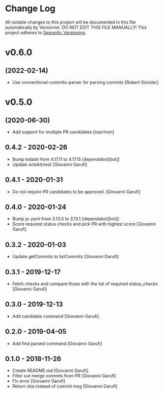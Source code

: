 # Change Log

All notable changes to this project will be documented in this file
automatically by Versionist. DO NOT EDIT THIS FILE MANUALLY!
This project adheres to [Semantic Versioning](http://semver.org/).

# v0.6.0
## (2022-02-14)

* Use conventional-commits-parser for parsing commits [Robert Günzler]

# v0.5.0
## (2020-06-30)

* Add support for multiple PR candidates [nazrhom]

## 0.4.2 - 2020-02-26

* Bump lodash from 4.17.11 to 4.17.15 [dependabot[bot]]
* Update octokit/rest [Giovanni Garufi]

## 0.4.1 - 2020-01-31

* Do not require PR candidates to be approved. [Giovanni Garufi]

## 0.4.0 - 2020-01-24

* Bump js-yaml from 3.13.0 to 3.13.1 [dependabot[bot]]
* Score required status checks and pick PR with highest score [Giovanni Garufi]

## 0.3.2 - 2020-01-03

* Update getCommits to listCommits [Giovanni Garufi]

## 0.3.1 - 2019-12-17

* Fetch checks and compare those with the list of required status_checks [Giovanni Garufi]

## 0.3.0 - 2019-12-13

* Add candidate command [Giovanni Garufi]

## 0.2.0 - 2019-04-05

* Add find parsed command [Giovanni Garufi]

## 0.1.0 - 2018-11-26

* Create README.md [Giovanni Garufi]
* Filter out merge commits from PR [Giovanni Garufi]
* Fix error [Giovanni Garufi]
* Return sha instead of commit msg [Giovanni Garufi]
